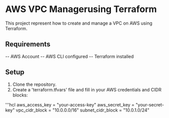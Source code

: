 # AWS VPC Managerusing Terraform
This project represent how to create and manage a VPC on AWS using Terraform.

## Requirements
-- AWS Account
-- AWS CLI configured
-- Terraform installed 

## Setup

1. Clone the repository.
2. Create a 'terraform.tfvars' file and fill in your AWS credentials and CIDR blocks:

'''hcl
aws_access_key = "your-access-key"
aws_secret_key = "your-secret-key"
vpc_cidr_block = "10.0.0.0/16"
subnet_cidr_block = "10.0.1.0/24"
